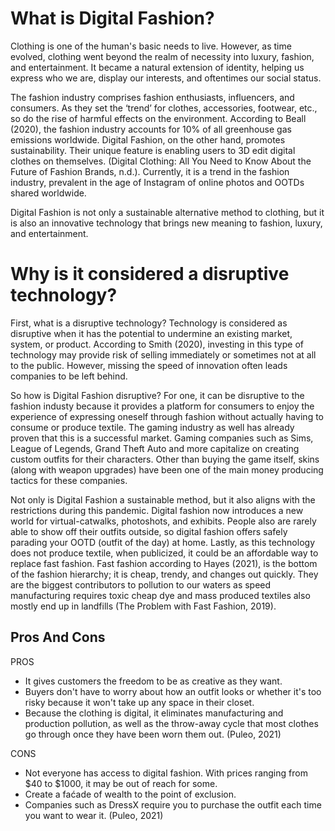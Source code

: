# What is Digital Fashion?
Clothing is one of the human's basic needs to live. However, as time evolved, clothing went beyond the realm of necessity into luxury, fashion, and entertainment. It became a natural extension of identity, helping us express who we are, display our interests, and oftentimes our social status. 

The fashion industry comprises fashion enthusiasts, influencers, and consumers. As they set the ‘trend’ for clothes, accessories, footwear, etc., so do the rise of harmful effects on the environment. According to Beall (2020), the fashion industry accounts for 10% of all greenhouse gas emissions worldwide. Digital Fashion, on the other hand, promotes sustainability. Their unique feature is enabling users to 3D edit digital clothes on themselves. (Digital Clothing: All You Need to Know About the Future of Fashion Brands, n.d.). Currently, it is a trend in the fashion industry, prevalent in the age of Instagram of online photos and OOTDs shared worldwide.

Digital Fashion is not only a sustainable alternative method to clothing, but it is also an innovative technology that brings new meaning to fashion, luxury, and entertainment. 

# Why is it considered a disruptive technology?

First, what is a disruptive technology? Technology is considered as disruptive when it has the potential to undermine an existing market, system, or product. According to Smith (2020), investing in this type of technology may provide risk of selling immediately or sometimes not at all to the public. However, missing the speed of innovation often leads companies to be left behind.

So how is Digital Fashion disruptive? For one, it can be disruptive to the fashion industy because it provides a platform for consumers to enjoy the experience of expressing oneself through fashion without actually having to consume or produce textile. The gaming industry as well has already proven that this is a successful market. Gaming companies such as Sims, League of Legends, Grand Theft Auto and more capitalize on creating custom outfits for their characters. Other than buying the game itself, skins (along with weapon upgrades) have been one of the main money producing tactics for these companies.

Not only is Digital Fashion a sustainable method, but it also aligns with the restrictions during this pandemic. Digital fashion now introduces a new world for virtual-catwalks, photoshots, and exhibits. People also are rarely able to show off their outfits outside, so digital fashion offers safely parading your OOTD (outfit of the day) at home. Lastly, as this technology does not produce textile, when publicized, it could be an affordable way to replace fast fashion. Fast fashion according to Hayes (2021), is the bottom of the fashion hierarchy; it is cheap, trendy, and changes out quickly. They are the biggest contributors to pollution to our waters as speed manufacturing requires toxic cheap dye and mass produced textiles also mostly end up in landfills (The Problem with Fast Fashion, 2019).

## Pros And Cons

PROS
- It gives customers the freedom to be as creative as they want.
- Buyers don't have to worry about how an outfit looks or whether it's too risky because it won't take up any space in their closet.
- Because the clothing is digital, it eliminates manufacturing and production pollution, as well as the throw-away cycle that most clothes go through once they have been worn them out. (Puleo, 2021)

CONS
- Not everyone has access to digital fashion. With prices ranging from $40 to $1000, it may be out of reach for some.
- Create a faćade of wealth to the point of exclusion.
- Companies such as DressX require you to purchase the outfit each time you want to wear it. (Puleo, 2021)

